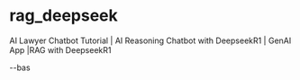 # rag_deepseek
AI Lawyer Chatbot Tutorial | AI Reasoning Chatbot with DeepseekR1 | GenAI App |RAG with DeepseekR1



--bas


